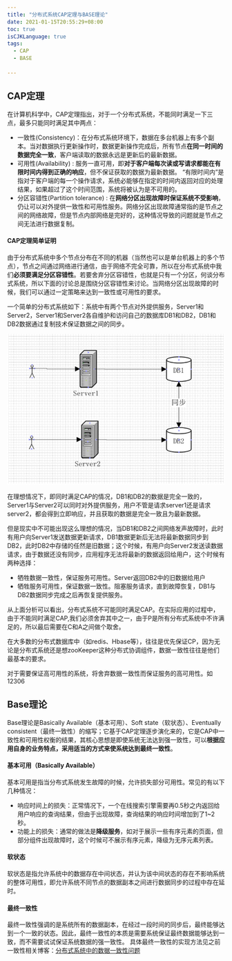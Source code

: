 ```yaml
---
title: "分布式系统CAP定理与BASE理论"
date: 2021-01-15T20:55:29+08:00
toc: true
isCJKLanguage: true
tags: 
  - CAP
  - BASE

---
```


## CAP定理

在计算机科学中，CAP定理指出，对于一个分布式系统，不能同时满足一下三点，最多只能同时满足其中两点：

- 一致性(Consistency)：在分布式系统环境下，数据在多台机器上有多个副本。当对数据执行更新操作时，数据更新操作完成后，所有节点**在同一时间的数据完全一致**，客户端读取的数据永远是更新后的最新数据。
- 可用性(Availability) : 服务一直可用，即**对于客户端每次读或写请求都能在有限时间内得到正确的响应**，但不保证获取的数据为最新数据。 “有限时间内”是指对于客户端的每一个操作请求，系统必能够在指定的时间内返回对应的处理结果，如果超过了这个时间范围，系统将被认为是不可用的。
- 分区容错性(Partition tolerance) : 在**网络分区出现故障时保证系统不受影响**，仍让可以对外提供一致性和可用性服务。网络分区出现故障通常指的是节点之间的网络故障，但是节点内部网络是完好的，这种情况导致的问题就是节点之间无法进行数据复制。

#### CAP定理简单证明

由于分布式系统中多个节点分布在不同的机器（当然也可以是单台机器上的多个节点），节点之间通过网络进行通信，由于网络不完全可靠，所以在分布式系统中我们**必须要满足分区容错性**。若要舍弃分区容错性，也就是只有一个分区，何谈分布式系统，所以下面的讨论总是围绕分区容错性来讨论。当网络分区出现故障的时候，我们可以通过一定策略来达到一致性或可用性的要求。

一个简单的分布式系统如下：系统中有两个节点对外提供服务，Server1和Server2，Server1和Server2各自维护和访问自己的数据库DB1和DB2，DB1和DB2数据通过复制技术保证数据之间的同步。

![image-20210514223232898](分布式系统CAP定理与BASE理论.assets/image-20210514223232898.png)

在理想情况下，即同时满足CAP的情况，DB1和DB2的数据是完全一致的，Server1与Server2可以同时对外提供服务，用户不管是请求server1还是请求server2，都会得到立即响应，并且获取的数据是完全一致且为最新数据。

但是现实中不可能出现这么理想的情况，当DB1和DB2之间网络发声故障时，此时有用户向Server1发送数据更新请求，DB1数据更新后无法将最新数据同步到DB2，此时DB2中存储的任然是旧数据；这个时候，有用户向Server2发送读数据请求，由于数据还没有同步，应用程序无法将最新的数据返回给用户，这个时候有两种选择：

- 牺牲数据一致性，保证服务可用性。Server返回DB2中的旧数据给用户
- 牺牲服务可用性，保证数据一致性。阻塞服务请求，直到故障恢复，DB1与DB2数据同步完成之后再恢复提供服务。

从上面分析可以看出，分布式系统不可能同时满足CAP。在实际应用的过程中，由于不能同时满足CAP,我们必须舍弃其中之一，由于P是所有分布式系统中不许满足的，所以最后需要在C和A之间做个取舍。

在大多数的分布式数据库中（如redis、Hbase等），往往是优先保证CP，因为无论是分布式系统还是想zooKeeper这种分布式协调组件，数据一致性往往是他们最基本的要求。

对于需要保证高可用性的系统，将舍弃数据一致性而保证服务的高可用性。如12306

## Base理论

Base理论是Basically Available（基本可用）、Soft state（软状态）、Eventually consistent（最终一致性）的缩写；它基于CAP定理逐步演化来的，它是CAP中一致性和可用性权衡的结果，其核心思想是即使系统无法达到强一致性，可以**根据应用自身的业务特点，采用适当的方式来使系统达到最终一致性**。

#### 基本可用（Basically Available）

基本可用是指当分布式系统发生故障的时候，允许损失部分可用性。常见的有以下几种情况：

- 响应时间上的损失：正常情况下，一个在线搜索引擎需要再0.5秒之内返回给用户响应的查询结果，但由于出现故障，查询结果的响应时间增加到了1~2秒。
- 功能上的损失：通常的做法是**降级服务**，如对于展示一些有序元素的页面，但部分组件出现故障时，这个时候可不展示有序元素，降级为无序元素列表。

#### 软状态

软状态是指允许系统中的数据存在中间状态，并认为该中间状态的存在不影响系统的整体可用性，即允许系统不同节点的数据副本之间进行数据同步的过程中存在延时。

#### 最终一致性

最终一致性强调的是系统所有的数据副本，在经过一段时间的同步后，最终能够达到一个一致的状态。因此，最终一致性的本质是需要系统保证最终数据能够达到一致，而不需要试试保证系统数据的强一致性。 具体最终一致性的实现方法见之前一致性相关博客：[分布式系统中的数据一致性问题](https://willje.github.io/posts/distributed/%E5%88%86%E5%B8%83%E5%BC%8F%E7%B3%BB%E7%BB%9F%E4%B8%AD%E6%95%B0%E6%8D%AE%E4%B8%80%E8%87%B4%E6%80%A7%E9%97%AE%E9%A2%98/)

